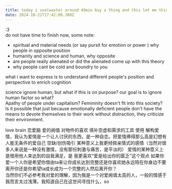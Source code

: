 ```yaml
---
title: today i use(waste) around 45min buy a thing and this let me think a lot
date: 2024-10-21T17:42:09.380Z
---
```









:3  
do not have time to finish now, some note:
- spiritual and material needs  (or say pursit for emotion or power ) why people in opposite position
- humanity and science and human, why opposite
- are people really alienated or did the alienated come up with this theory    
- why people cant be cold and boundry to you
  

what i want to express is to understand different people's position and perspective to enrich cognition  
  
science ignore human, but what if this is on purpose? our goal is to ignore human factor so what?   
Apathy of people under capitalism? Femininity doesn't fit into this society? Is it possible that just because emotionally deficient people don't have the means to devote themselves to their work without distraction, they criticize their environment.  

  
love brain 恋爱脑 爱的阙值 对物件的喜欢 填补空虚和需求的工具 使用
解构爱情，我认为爱情是一个让人讨厌的东西，是一种自恋。把爱情捧得那么高是幻想有人能无条件的爱自己   空缺/创伤吸引
某种意义上我更倾佩亲情式的感情（当然对很多人来说是一种没有激情，没有那份刺激与痛苦，是平淡的）
爱情的某种意义上是借用他人来达到的自我满足，是
我更喜欢“爱是给出你的匮乏”这个观点
如果你爱一个人你是希望你借由ta来让你成长达到完整还是你喜欢她永远陪在你身边不要离开你还是你希望ta成长成为一个完整的人然后离开你？  
当然你们不必参考我对爱的理解，因为我是一个对爱阙值太高的人，一般的情感于我而言太过浅薄。我知道自己在这世间寻找什么，so